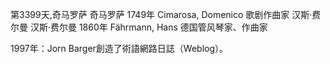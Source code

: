 第3399天,奇马罗萨
奇马罗萨 1749年
Cimarosa, Domenico 歌剧作曲家
汉斯·费尔曼
汉斯·费尔曼 1860年
Fährmann, Hans 德国管风琴家、作曲家

1997年：Jorn Barger創造了術語網路日誌（Weblog）。